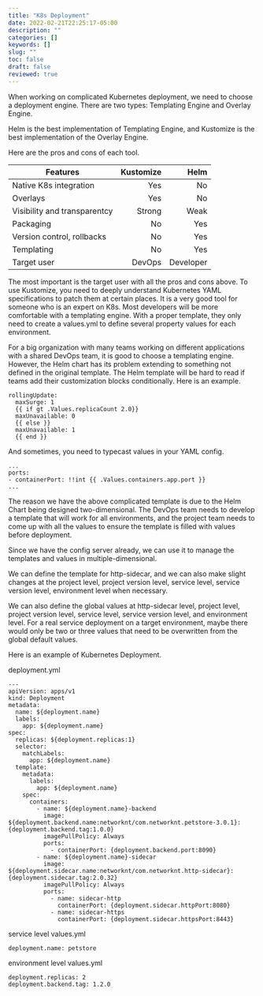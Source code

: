 ```yaml
---
title: "K8s Deployment"
date: 2022-02-21T22:25:17-05:00
description: ""
categories: []
keywords: []
slug: ""
toc: false
draft: false
reviewed: true
---
```


When working on complicated Kubernetes deployment, we need to choose a deployment engine. There are two types: Templating Engine and Overlay Engine. 

Helm is the best implementation of Templating Engine, and Kustomize is the best implementation of the Overlay Engine. 

Here are the pros and cons of each tool. 

| Features                    | Kustomize  | Helm           |
| --------------------------- | ---------: | -------------: |
| Native K8s integration      | Yes        | No             |
| Overlays                    | Yes        | No             |
| Visibility and transparentcy| Strong     | Weak           |
| Packaging                   | No         | Yes            |
| Version control, rollbacks  | No         | Yes            |
| Templating                  | No         | Yes            |
| Target user                 | DevOps     | Developer      |


The most important is the target user with all the pros and cons above. To use Kustomize, you need to deeply understand Kubernetes YAML specifications to patch them at certain places. It is a very good tool for someone who is an expert on K8s. Most developers will be more comfortable with a templating engine. With a proper template, they only need to create a values.yml to define several property values for each environment. 

For a big organization with many teams working on different applications with a shared DevOps team, it is good to choose a templating engine. However, the Helm chart has its problem extending to something not defined in the original template. The Helm template will be hard to read if teams add their customization blocks conditionally. Here is an example.

```
rollingUpdate:
  maxSurge: 1
  {{ if gt .Values.replicaCount 2.0}}
  maxUnavailable: 0
  {{ else }}
  maxUnavailable: 1
  {{ end }}

```

And sometimes, you need to typecast values in your YAML config. 


```
...
ports:
- containerPort: !!int {{ .Values.containers.app.port }}
...
```

The reason we have the above complicated template is due to the Helm Chart being designed two-dimensional. The DevOps team needs to develop a template that will work for all environments, and the project team needs to come up with all the values to ensure the template is filled with values before deployment. 

Since we have the config server already, we can use it to manage the templates and values in multiple-dimensional. 

We can define the template for http-sidecar, and we can also make slight changes at the project level, project version level, service level, service version level, environment level when necessary.

We can also define the global values at http-sidecar level, project level, project version level, service level, service version level, and environment level. For a real service deployment on a target environment, maybe there would only be two or three values that need to be overwritten from the global default values. 

Here is an example of Kubernetes Deployment. 

deployment.yml

```
---
apiVersion: apps/v1
kind: Deployment
metadata:
  name: ${deployment.name}
  labels:
    app: ${deployment.name}
spec:
  replicas: ${deployment.replicas:1}
  selector:
    matchLabels:
      app: ${deployment.name}
  template:
    metadata:
      labels:
        app: ${deployment.name}
    spec:
      containers:
        - name: ${deployment.name}-backend
          image: ${deployment.backend.name:networknt/com.networknt.petstore-3.0.1}:{deployment.backend.tag:1.0.0}
          imagePullPolicy: Always
          ports:
            - containerPort: {deployment.backend.port:8090}
        - name: ${deployment.name}-sidecar
          image: ${deployment.sidecar.name:networknt/com.networknt.http-sidecar}:{deployment.sidecar.tag:2.0.32}
          imagePullPolicy: Always
          ports:
            - name: sidecar-http
              containerPort: {deployment.sidecar.httpPort:8080}
            - name: sidecar-https
              containerPort: {deployment.sidecar.httpsPort:8443}
```


service level values.yml

```
deployment.name: petstore
```

environment level values.yml

```
deployment.replicas: 2
deployment.backend.tag: 1.2.0
```


